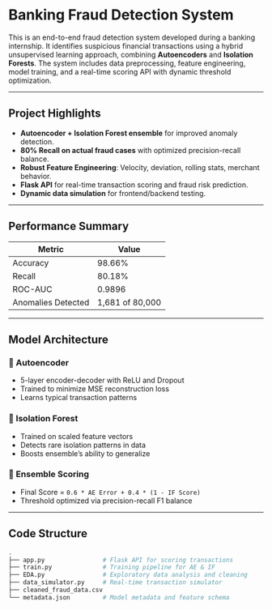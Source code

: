 # Banking Fraud Detection System

This is an end-to-end fraud detection system developed during a banking internship. It identifies suspicious financial transactions using a hybrid unsupervised learning approach, combining **Autoencoders** and **Isolation Forests**. The system includes data preprocessing, feature engineering, model training, and a real-time scoring API with dynamic threshold optimization.

---

## Project Highlights

- **Autoencoder + Isolation Forest ensemble** for improved anomaly detection.
- **80% Recall on actual fraud cases** with optimized precision-recall balance.
- **Robust Feature Engineering**: Velocity, deviation, rolling stats, merchant behavior.
- **Flask API** for real-time transaction scoring and fraud risk prediction.
- **Dynamic data simulation** for frontend/backend testing.

---

## Performance Summary

| Metric        | Value   |
|---------------|---------|
| Accuracy      | 98.66%  |
| Recall        | 80.18%  |
| ROC-AUC       | 0.9896  |
| Anomalies Detected | 1,681 of 80,000 |

---

## Model Architecture

### 🔹 Autoencoder
- 5-layer encoder-decoder with ReLU and Dropout
- Trained to minimize MSE reconstruction loss
- Learns typical transaction patterns

### 🔹 Isolation Forest
- Trained on scaled feature vectors
- Detects rare isolation patterns in data
- Boosts ensemble’s ability to generalize

### 🔹 Ensemble Scoring
- Final Score = `0.6 * AE Error + 0.4 * (1 - IF Score)`
- Threshold optimized via precision-recall F1 balance

---

## Code Structure

```bash
.
├── app.py                # Flask API for scoring transactions
├── train.py              # Training pipeline for AE & IF
├── EDA.py                # Exploratory data analysis and cleaning
├── data_simulator.py     # Real-time transaction simulator
├── cleaned_fraud_data.csv
└── metadata.json         # Model metadata and feature schema

